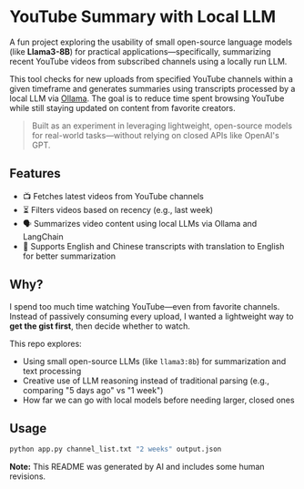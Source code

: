 # YouTube Summary with Local LLM

A fun project exploring the usability of small open-source language models (like **Llama3-8B**) for practical applications—specifically, summarizing recent YouTube videos from subscribed channels using a locally run LLM.

This tool checks for new uploads from specified YouTube channels within a given timeframe and generates summaries using transcripts processed by a local LLM via [Ollama](https://ollama.ai/). The goal is to reduce time spent browsing YouTube while still staying updated on content from favorite creators.

> Built as an experiment in leveraging lightweight, open-source models for real-world tasks—without relying on closed APIs like OpenAI's GPT.

## Features

- 📺 Fetches latest videos from YouTube channels
- ⏳ Filters videos based on recency (e.g., last week)
- 🗣️ Summarizes video content using local LLMs via Ollama and LangChain
- 💬 Supports English and Chinese transcripts with translation to English for better summarization

## Why?

I spend too much time watching YouTube—even from favorite channels. Instead of passively consuming every upload, I wanted a lightweight way to **get the gist first**, then decide whether to watch.

This repo explores:
- Using small open-source LLMs (like `llama3:8b`) for summarization and text processing
- Creative use of LLM reasoning instead of traditional parsing (e.g., comparing "5 days ago" vs "1 week")
- How far we can go with local models before needing larger, closed ones

## Usage

```bash
python app.py channel_list.txt "2 weeks" output.json
```

**Note:** This README was generated by AI and includes some human revisions.
